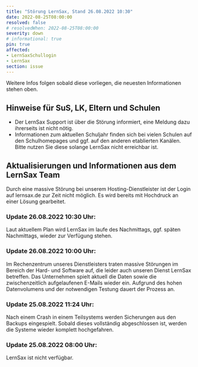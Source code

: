 ```yaml
---
title: "Störung LernSax, Stand 26.08.2022 10:30"
date: 2022-08-25T08:00:00
resolved: false
# resolvedWhen: 2022-08-25T08:00:00
severity: down
# informational: true
pin: true 
affected:
- LernSaxSchullogin
- LernSax
section: issue
---
```


Weitere Infos folgen sobald diese vorliegen, die neuesten Informationen stehen oben.

## Hinweise für SuS, LK, Eltern und Schulen

* Der LernSax Support ist über die Störung informiert, eine Meldung dazu ihrerseits ist nicht nötig.
* Informationen zum aktuellen Schuljahr finden sich bei vielen Schulen auf den Schulhomepages und ggf. auf den anderen etablierten Kanälen. Bitte nutzen Sie diese solange LernSax nicht erreichbar ist.

## Aktualisierungen und Informationen aus dem LernSax Team

Durch eine massive Störung bei unserem Hosting-Dienstleister ist der Login auf lernsax.de zur Zeit nicht möglich. Es wird bereits mit Hochdruck an einer Lösung gearbeitet.

### Update 26.08.2022 10:30 Uhr:

Laut aktuellem Plan wird LernSax im laufe des Nachmittags, ggf. späten Nachmittags, wieder zur Verfügung stehen.

### Update 26.08.2022 10:00 Uhr:

Im Rechenzentrum unseres Dienstleisters traten massive Störungen im Bereich der Hard- und
Software auf, die leider auch unseren Dienst LernSax betreffen.
Das Unternehmen spielt aktuell die Daten sowie die zwischenzeitlich aufgelaufenen E-Mails
wieder ein.
Aufgrund des hohen Datenvolumens und der notwendigen Testung dauert der Prozess an.

### Update 25.08.2022 11:24 Uhr:

Nach einem Crash in einem Teilsystems werden Sicherungen aus den Backups eingespielt. Sobald dieses vollständig abgeschlossen ist, werden die Systeme wieder komplett hochgefahren.

### Update 25.08.2022 08:00 Uhr:

LernSax ist nicht verfügbar.
